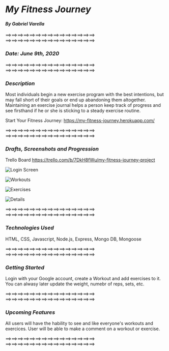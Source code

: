 # *My Fitness Journey*

#### *By Gabriel Varella*

==>==>==>==>==>==>==>==>==>==>==>==>==>==>==>
==>==>==>==>==>==>==>==>==>==>==>==>==>==>==>

### *Date: June 9th, 2020*

==>==>==>==>==>==>==>==>==>==>==>==>==>==>==>
==>==>==>==>==>==>==>==>==>==>==>==>==>==>==>

### *Description*


Most individuals begin a new exercise program with the best intentions, but may fall short of their goals or end up abandoning them altogether. Maintaining an exercise journal helps a person keep track of progress and see firsthand if he or she is sticking to a steady exercise routine.

Start Your Fitness Journey:  https://my-fitness-journey.herokuapp.com/

==>==>==>==>==>==>==>==>==>==>==>==>==>==>==>
==>==>==>==>==>==>==>==>==>==>==>==>==>==>==>

### *Drafts, Screenshots and Progression*


Trello Board https://trello.com/b/7DkH8fWu/my-fitness-journey-project

![Login Screen](./images/login.png)

![Workouts](./images/workouts.png)

![Exercises](./images/exercises.png)

![Details](./images/details.png)

==>==>==>==>==>==>==>==>==>==>==>==>==>==>==>
==>==>==>==>==>==>==>==>==>==>==>==>==>==>==>

### *Technologies Used*


HTML, CSS, Javascript, Node.js, Express, Mongo DB, Mongoose


==>==>==>==>==>==>==>==>==>==>==>==>==>==>==>
==>==>==>==>==>==>==>==>==>==>==>==>==>==>==>

### *Getting Started*


Login with your Google account, create a Workout and add exercises to it. You can alwasy later update the weight, numebr of reps, sets, etc.

==>==>==>==>==>==>==>==>==>==>==>==>==>==>==>
==>==>==>==>==>==>==>==>==>==>==>==>==>==>==>

### *Upcoming Features*


All users will have the hability to see and like everyone's workouts and exercices.
User will be able to make a comment on a workout or exercise.

==>==>==>==>==>==>==>==>==>==>==>==>==>==>==>
==>==>==>==>==>==>==>==>==>==>==>==>==>==>==>